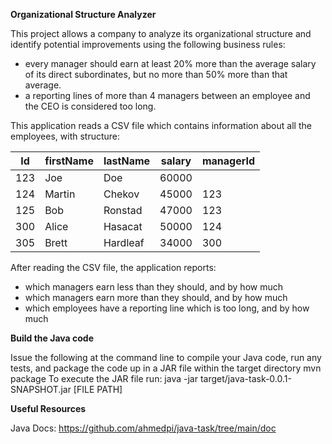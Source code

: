 **Organizational Structure Analyzer**

This project allows a company to analyze its organizational
structure and identify potential improvements using the following business rules:
  - every manager should earn at least 20% more than the average salary of its direct subordinates, but no more than 50% more
than that average.
  - a reporting lines of more than 4 managers between an employee and the CEO is considered too long.

This application reads a CSV file which contains information about all the employees, with structure:

  |   Id   | firstName | lastName | salary | managerId|
  --- | --- | --- | --- |--- 
  |  123     | Joe       |  Doe     |  60000 |            |
  | 124      | Martin    | Chekov   |  45000 |  123       |
  | 125      | Bob       | Ronstad  | 47000  |  123       |
  | 300      | Alice     | Hasacat  | 50000  |  124       |
  | 305      | Brett     | Hardleaf | 34000  |  300       |
  
After reading the CSV file, the application reports:
- which managers earn less than they should, and by how much
- which managers earn more than they should, and by how much
- which employees have a reporting line which is too long, and by how much
  
**Build the Java code**

Issue the following at the command line to compile your Java code, run any tests, and package the code up in a JAR file within the target directory
  mvn package
To execute the JAR file run:
  java -jar target/java-task-0.0.1-SNAPSHOT.jar [FILE PATH]

**Useful Resources**

Java Docs: https://github.com/ahmedpi/java-task/tree/main/doc


